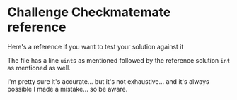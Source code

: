 # Challenge Checkmatemate reference

Here's a reference if you want to test your solution against it

The file has a line `uint`s as mentioned followed by the reference solution `int` as mentioned as well.

I'm pretty sure it's accurate... but it's not exhaustive... and it's always possible I made a mistake... so be aware.